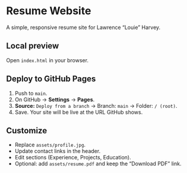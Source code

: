 # Resume Website

A simple, responsive resume site for Lawrence “Louie” Harvey.

## Local preview
Open `index.html` in your browser.

## Deploy to GitHub Pages
1. Push to `main`.
2. On GitHub → **Settings** → **Pages**.
3. **Source:** `Deploy from a branch` → Branch: `main` → Folder: `/ (root)`.
4. Save. Your site will be live at the URL GitHub shows.

## Customize
- Replace `assets/profile.jpg`.
- Update contact links in the header.
- Edit sections (Experience, Projects, Education).
- Optional: add `assets/resume.pdf` and keep the “Download PDF” link.
